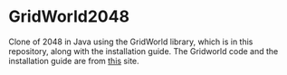 # GridWorld2048
Clone of 2048 in Java using the GridWorld library, which is in this repository, along with the installation guide. The Gridworld code and the installation guide are from [this](http://apcentral.collegeboard.com/apc/public/courses/teachers_corner/151155.html) site.
